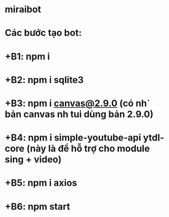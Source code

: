 # miraibot
# Các bước tạo bot:
# +B1: npm i
# +B2: npm i sqlite3
# +B3: npm i canvas@2.9.0 (có nh` bản canvas nh tui dùng bản 2.9.0)
# +B4: npm i simple-youtube-api ytdl-core (này là để hỗ trợ cho module sing + video)
# +B5: npm i axios
# +B6: npm start

